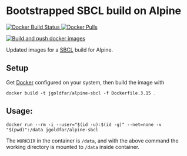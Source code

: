 Bootstrapped SBCL build on Alpine
=====

[![Docker Build Status](https://img.shields.io/docker/build/jgoldfar/alpine-sbcl.svg) ![Docker Pulls](https://img.shields.io/docker/pulls/jgoldfar/alpine-sbcl.svg)](https://hub.docker.com/r/jgoldfar/alpine-sbcl/)

[![Build and push docker images](https://github.com/jgoldfar/alpine-sbcl/actions/workflows/build-and-push-images.yml/badge.svg)](https://github.com/jgoldfar/alpine-sbcl/actions/workflows/build-and-push-images.yml)

Updated images for a [SBCL](https://www.github.com/sbcl/sbcl) build for Alpine.

Setup
-----
Get [Docker](http://www.docker.io/) configured on your system, then build the image with

```shell
docker build -t jgoldfar/alpine-sbcl -f Dockerfile.3.15 .
```

Usage:
-----

```shell
docker run --rm -i --user="$(id -u):$(id -g)" --net=none -v "$(pwd)":/data jgoldfar/alpine-sbcl
```

The `WORKDIR` in the container is `/data`, and with the above command the working directory is mounted to `/data` inside container.
